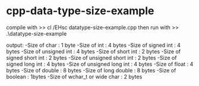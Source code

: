 # cpp-data-type-size-example
compile with >> cl /EHsc datatype-size-example.cpp
then run with >> .\datatype-size-example

output:
-Size of char : 1 byte
-Size of int : 4 bytes
-Size of signed int : 4 bytes
-Size of unsigned int : 4 bytes
-Size of short int : 2 bytes
-Size of signed short int : 2 bytes
-Size of unsigned short int : 2 bytes
-Size of signed long int : 4 bytes
-Size of unsigned long int : 4 bytes
-Size of float : 4 bytes
-Size of double : 8 bytes
-Size of long double : 8 bytes
-Size of boolean : 1bytes
-Size of wchar_t or wide char : 2 bytes
